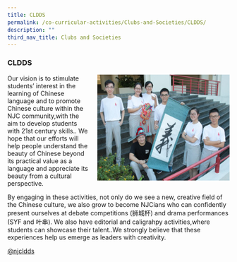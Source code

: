 ```yaml
---
title: CLDDS
permalink: /co-curricular-activities/Clubs-and-Societies/CLDDS/
description: ""
third_nav_title: Clubs and Societies
---
```

### CLDDS

<img src="/images/CLDDS1.png" style="width:300px;height:240px;margin-left:15px;" align="right"> Our vision is to stimulate students’ interest in the learning of Chinese language and to promote Chinese culture within the NJC community,with the aim to develop students with 21st century skills.. We hope that our efforts will help people understand the beauty of Chinese beyond its practical value as a language and appreciate its beauty from a cultural perspective.

By engaging in these activities, not only do we see a new, creative field of the Chinese culture, we also grow to become NJCians who can confidently present ourselves at debate competitions (狮城杯) and drama performances (SYF and 叶串). We also have editorial and caligrahpy activities,where students can showcase their talent..We strongly believe that these experiences help us emerge as leaders with creativity.

[@njcldds](https://www.instagram.com/njcldds/)